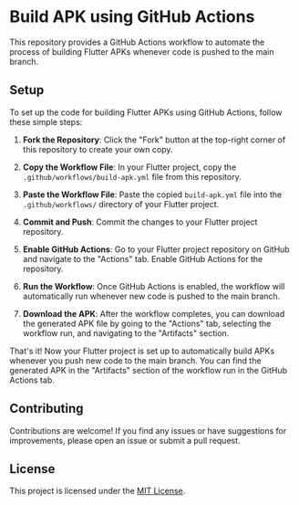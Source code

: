 # Build APK using GitHub Actions

This repository provides a GitHub Actions workflow to automate the process of building Flutter APKs whenever code is pushed to the main branch.

## Setup

To set up the code for building Flutter APKs using GitHub Actions, follow these simple steps:

1. **Fork the Repository**: Click the "Fork" button at the top-right corner of this repository to create your own copy.

2. **Copy the Workflow File**: In your Flutter project, copy the `.github/workflows/build-apk.yml` file from this repository.

3. **Paste the Workflow File**: Paste the copied `build-apk.yml` file into the `.github/workflows/` directory of your Flutter project.

4. **Commit and Push**: Commit the changes to your Flutter project repository.

5. **Enable GitHub Actions**: Go to your Flutter project repository on GitHub and navigate to the "Actions" tab. Enable GitHub Actions for the repository.

6. **Run the Workflow**: Once GitHub Actions is enabled, the workflow will automatically run whenever new code is pushed to the main branch.

7. **Download the APK**: After the workflow completes, you can download the generated APK file by going to the "Actions" tab, selecting the workflow run, and navigating to the "Artifacts" section.

That's it! Now your Flutter project is set up to automatically build APKs whenever you push new code to the main branch. You can find the generated APK in the "Artifacts" section of the workflow run in the GitHub Actions tab.

## Contributing

Contributions are welcome! If you find any issues or have suggestions for improvements, please open an issue or submit a pull request.

## License

This project is licensed under the [MIT License](LICENSE).
